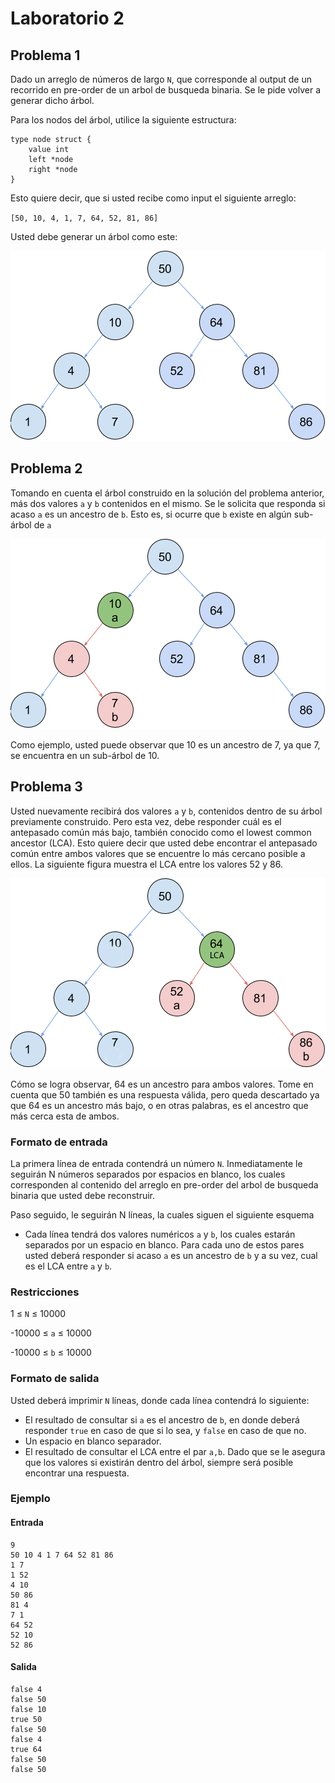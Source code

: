 # Laboratorio 2


## Problema 1


Dado un arreglo de números de largo `N`, que corresponde al output de un recorrido
en pre-order de un arbol de busqueda binaria. Se le pide volver a generar dicho árbol.


Para los nodos del árbol, utilice la siguiente estructura:


```
type node struct {
	value int
	left *node
	right *node
}
```


Esto quiere decir, que si usted recibe como input el siguiente arreglo:


`[50, 10, 4, 1, 7, 64, 52, 81, 86]`


Usted debe generar un árbol como este:


![ABB](tree.png)


## Problema 2


Tomando en cuenta el árbol construido en la solución del problema anterior, más dos valores `a` y `b` contenidos en el mismo. Se le solicita que responda si acaso `a` es un ancestro de `b`. Esto es, si ocurre que `b` existe en algún sub-árbol de `a`


![Ancestro](ancestor.png)


Como ejemplo, usted puede observar que 10 es un ancestro de 7, ya que 7, se encuentra en un sub-árbol de 10.


## Problema 3


Usted nuevamente recibirá dos valores `a` y `b`, contenidos dentro de su árbol previamente construido. Pero esta vez, debe responder cuál es el antepasado común más bajo, también conocido como el lowest common ancestor (LCA). Esto quiere decir que usted debe encontrar el antepasado común entre ambos valores que se encuentre lo más cercano posible a ellos. La siguiente figura muestra el LCA entre los valores 52 y 86.


![LCA](LCA.png)


Cómo se logra observar, 64 es un ancestro para ambos valores. Tome en cuenta que 50 también es una respuesta válida, pero queda descartado ya que 64 es un ancestro más bajo, o en otras palabras, es el ancestro que más cerca esta de ambos.


### Formato de entrada


La primera línea de entrada contendrá un número `N`. Inmediatamente le seguirán N números separados por espacios en blanco, los cuales corresponden al contenido del arreglo en pre-order del arbol de busqueda binaria que usted debe reconstruir.


Paso seguido, le seguirán N líneas, la cuales siguen el siguiente esquema


- Cada línea tendrá dos valores numéricos `a` y `b`, los cuales estarán separados por un espacio en blanco. Para cada uno de estos pares usted deberá responder si acaso `a` es un ancestro de `b` y a su vez, cual es el LCA entre `a` y `b`.


### Restricciones


1 ≤ `N` ≤ 10000


-10000 ≤ `a` ≤ 10000


-10000 ≤ `b` ≤ 10000


### Formato de salida


Usted deberá imprimir `N` líneas, donde cada línea contendrá lo siguiente:


- El resultado de consultar si `a` es el ancestro de `b`, en donde deberá responder `true` en caso de que si lo sea, y `false` en caso de que no.
- Un espacio en blanco separador.
- El resultado de consultar el LCA entre el par `a,b`. Dado que se le asegura que los valores si existirán dentro del árbol, siempre será posible encontrar una respuesta.


### Ejemplo


#### Entrada


```
9
50 10 4 1 7 64 52 81 86
1 7
1 52
4 10
50 86
81 4
7 1
64 52
52 10
52 86
```


#### Salida


```
false 4
false 50
false 10
true 50
false 50
false 4
true 64
false 50
false 50
```
